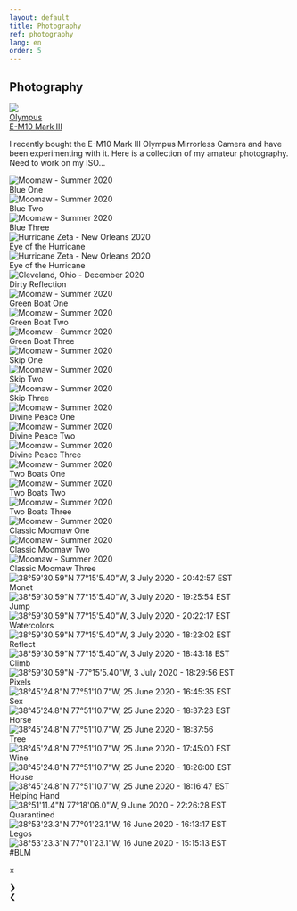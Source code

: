 ```yaml
---
layout: default
title: Photography
ref: photography
lang: en
order: 5
---
```


## Photography

<div class="sameHeight">
<div class="item">
<img id="rightImg" src="files/photography/olympus.png">
<div class="middle">
<div class="piclabel"><a href="https://getolympus.com/digitalcameras/omd/e-m10-mark-iii.html" target="_blank">Olympus <br> E-M10 Mark III</a></div></div>
</div>

I recently bought the E-M10 Mark III Olympus Mirrorless Camera and have been experimenting with it. Here is a collection of my amateur photography. Need to work on my ISO...

</div>

<div class="row">

<div class="pic"><img id="39" src="https://live.staticflickr.com/65535/51865637867_2e69a12ce5_h.jpg" alt="Moomaw - Summer 2020">
<div class="middle">
<div class="piclabel">Blue One</div>
</div>
</div>

<div class="pic"><img id="38" src="https://live.staticflickr.com/65535/51866604526_d1e536441f_h.jpg" alt="Moomaw - Summer 2020">
<div class="middle">
<div class="piclabel">Blue Two</div>
</div>
</div>

<div class="pic"><img id="37" src="https://live.staticflickr.com/65535/51866604416_1dbe29d5a8_h.jpg" alt="Moomaw - Summer 2020">
<div class="middle">
<div class="piclabel">Blue Three</div>
</div>
</div>

<div class="pic"><img id="36" src="https://live.staticflickr.com/65535/51866924224_a45931ad38_h.jpg" alt="Hurricane Zeta - New Orleans 2020">
<div class="middle">
<div class="piclabel">Eye of the Hurricane</div>
</div>
</div>

<div class="pic"><img id="35" src="https://live.staticflickr.com/65535/51866924199_21a7a4e7a0_h.jpg" alt="Hurricane Zeta - New Orleans 2020">
<div class="middle">
<div class="piclabel">Eye of the Hurricane</div>
</div>
</div>

<div class="pic"><img id="34" src="https://live.staticflickr.com/65535/51865786622_2330285b96_h.jpg" onClick="modftn(this);currentSlide(34)" alt="Cleveland, Ohio - December 2020">
<div class="middle">
<div class="piclabel">Dirty Reflection</div>
</div>
</div>

<div class="pic"><img id="33" src="https://live.staticflickr.com/65535/51866682628_b71971c0ef_h.jpg" alt="Moomaw - Summer 2020">
<div class="middle">
<div class="piclabel">Green Boat One</div>
</div>
</div>

<div class="pic"><img id="32" src="https://live.staticflickr.com/65535/51866921699_6dd1806d23_h.jpg" alt="Moomaw - Summer 2020">
<div class="middle">
<div class="piclabel">Green Boat Two</div>
</div>
</div>

<div class="pic"><img id="31" src="https://live.staticflickr.com/65535/51865637672_4de591d23e_h.jpg" alt="Moomaw - Summer 2020">
<div class="middle">
<div class="piclabel">Green Boat Three</div>
</div>
</div>

<div class="pic"><img id="27" src="https://live.staticflickr.com/65535/51866682638_9cf6d933c2_h.jpg" onClick="modftn(this);currentSlide(27)" alt="Moomaw - Summer 2020">
<div class="middle">
<div class="piclabel">Skip One</div>
</div>
</div>

<div class="pic"><img id="26" src="https://live.staticflickr.com/65535/51865637802_4c337fef83_h.jpg" onClick="modftn(this);currentSlide(26)" alt="Moomaw - Summer 2020">
<div class="middle">
<div class="piclabel">Skip Two</div>
</div>
</div>

<div class="pic"><img id="25" src="https://live.staticflickr.com/65535/51865637687_f7809a0d1f_h.jpg" onClick="modftn(this);currentSlide(25)" alt="Moomaw - Summer 2020">
<div class="middle">
<div class="piclabel">Skip Three</div>
</div>
</div>

<div class="pic"><img id="24" src="https://live.staticflickr.com/65535/51866921869_9d5d0a6d29_h.jpg" alt="Moomaw - Summer 2020">
<div class="middle">
<div class="piclabel">Divine Peace One</div>
</div>
</div>

<div class="pic"><img id="23" src="https://live.staticflickr.com/65535/51866682573_fc29af1c9b_h.jpg" alt="Moomaw - Summer 2020">
<div class="middle">
<div class="piclabel">Divine Peace Two</div>
</div>
</div>

<div class="pic"><img id="22" src="https://live.staticflickr.com/65535/51867254185_d173e82662_h.jpg" alt="Moomaw - Summer 2020">
<div class="middle">
<div class="piclabel">Divine Peace Three</div>
</div>
</div>

<div class="pic"><img id="21" src="https://live.staticflickr.com/65535/51865637887_deded8ed37_h.jpg" alt="Moomaw - Summer 2020">
<div class="middle">
<div class="piclabel">Two Boats One</div>
</div>
</div>

<div class="pic"><img id="20" src="https://live.staticflickr.com/65535/51866682483_f5f3a57ce1_h.jpg" alt="Moomaw - Summer 2020">
<div class="middle">
<div class="piclabel">Two Boats Two</div>
</div>
</div>

<div class="pic"><img id="19" src="https://live.staticflickr.com/65535/51866604456_c55356c86f_h.jpg" alt="Moomaw - Summer 2020">
<div class="middle">
<div class="piclabel">Two Boats Three</div>
</div>
</div>

<div class="pic"><img id="18" src="https://live.staticflickr.com/65535/51866682648_87f58c9ac2_b.jpg" alt="Moomaw - Summer 2020">
<div class="middle">
<div class="piclabel">Classic Moomaw One</div>
</div>
</div>

<div class="pic"><img id="17" src="https://live.staticflickr.com/65535/51866682548_1a5a7c701f_b.jpg" alt="Moomaw - Summer 2020">
<div class="middle">
<div class="piclabel">Classic Moomaw Two</div>
</div>
</div>

<div class="pic"><img id="16" src="https://live.staticflickr.com/65535/51867254145_392a56b430_b.jpg" alt="Moomaw - Summer 2020">
<div class="middle">
<div class="piclabel">Classic Moomaw Three</div>
</div>
</div>

<div class="pic"><img id="15" src="files/photography/monet.jpg" onClick="modftn(this);currentSlide(15)" alt="38°59'30.59&quot;N 77°15'5.40&quot;W, 3 July 2020 - 20:42:57 EST">
<div class="middle">
<div class="piclabel">Monet</div>
</div></div>

<div class="pic"><img id="14" src="files/photography/jump.jpg" onClick="modftn(this);currentSlide(14)" alt="38°59'30.59&quot;N 77°15'5.40&quot;W, 3 July 2020 - 19:25:54 EST">
<div class="middle">
<div class="piclabel">Jump</div>
</div></div>

<div class="pic"><img id="13" src="files/photography/moon.jpg" onClick="modftn(this);currentSlide(13)" alt="38°59'30.59&quot;N 77°15'5.40&quot;W, 3 July 2020 - 20:22:17 EST">
<div class="middle">
<div class="piclabel">Watercolors</div>
</div></div>

<div class="pic"><img id="12" src="files/photography/reflect.jpg" onClick="modftn(this);currentSlide(12)" alt="38°59'30.59&quot;N 77°15'5.40&quot;W, 3 July 2020 - 18:23:02 EST">
<div class="middle">
<div class="piclabel">Reflect</div>
</div></div>

<div class="pic"><img id="11" src="files/photography/climb.jpg" onClick="modftn(this);currentSlide(11)" alt="38°59'30.59&quot;N 77°15'5.40&quot;W, 3 July 2020 - 18:43:18 EST">
<div class="middle">
<div class="piclabel">Climb</div>
</div></div>

<div class="pic"><img id="10" src="files/photography/pixels.jpg" onClick="modftn(this);currentSlide(10)" alt="38°59'30.59&quot;N -77°15'5.40&quot;W, 3 July 2020 - 18:29:56 EST">
<div class="middle">
<div class="piclabel">Pixels</div>
</div></div>

<div class="pic"><img id="9" src="files/photography/sex.jpg" onClick="modftn(this);currentSlide(9)" alt="38°45'24.8&quot;N 77°51'10.7&quot;W, 25 June 2020 - 16:45:35 EST">
<div class="middle">
<div class="piclabel">Sex</div>
</div></div>

<div class="pic"><img id="8" src="files/photography/horse.jpg" onClick="modftn(this);currentSlide(8)" alt="38°45'24.8&quot;N 77°51'10.7&quot;W, 25 June 2020 - 18:37:23 EST">
<div class="middle">
<div class="piclabel">Horse</div>
</div></div>

<div class="pic"><img id="7" src="files/photography/tree.jpg" onClick="modftn(this);currentSlide(7)" alt="38°45'24.8&quot;N 77°51'10.7&quot;W, 25 June 2020 - 18:37:56">
<div class="middle">
<div class="piclabel">Tree</div>
</div></div>

<div class="pic"><img id="6" src="files/photography/wine.jpg" onClick="modftn(this);currentSlide(6)" alt="38°45'24.8&quot;N 77°51'10.7&quot;W, 25 June 2020 - 17:45:00 EST">
<div class="middle">
<div class="piclabel">Wine</div>
</div></div>

<div class="pic"><img id="5" src="files/photography/house.jpg" onClick="modftn(this);currentSlide(5)" alt="38°45'24.8&quot;N 77°51'10.7&quot;W, 25 June 2020 - 18:26:00 EST">
<div class="middle">
<div class="piclabel">House</div>
</div></div>

<div class="pic"><img id="4" src="files/photography/helpinghand.jpg" onClick="modftn(this);currentSlide(4)" alt="38°45'24.8&quot;N 77°51'10.7&quot;W, 25 June 2020 - 18:16:47 EST">
<div class="middle">
<div class="piclabel">Helping Hand</div>
</div></div>

<div class="pic"><img id="3" src="files/photography/quarantined.JPG" onClick="modftn(this);currentSlide(3)" alt="38°51'11.4&quot;N 77°18'06.0&quot;W, 9 June 2020 - 22:26:28 EST">
<div class="middle">
<div class="piclabel">Quarantined</div>
</div></div>

<div class="pic"><img id="2" src="files/photography/legos.JPG" onClick="modftn(this);currentSlide(2)" alt="38°53'23.3&quot;N 77°01'23.1&quot;W, 16 June 2020 - 16:13:17 EST">
<div class="middle">
<div class="piclabel">Legos</div>
</div></div>

<div class="pic"><img id="1" src="files/photography/blm.JPG" onClick="modftn(this);currentSlide(1)" alt="38°53'23.3&quot;N 77°01'23.1&quot;W, 16 June 2020 - 15:15:13 EST">
<div class="middle">
<div class="piclabel">#BLM</div>
</div></div>

</div>



<!-- The Modal -->
<div id="myModal" class="modal">

  <!-- The Close Button -->
  <span class="close">&times;</span>

  <!-- Modal Content (The Image) -->
  <img class="modal-content" id="img01">

  <!-- Modal Caption (Image Text) -->
  <div id="caption"></div>

  <div class="next" onclick="next()">&#10095;</div>
  <div class="prev" onclick="prev()">&#10094;</div>


</div>

<script src="/assets/js/main.js"></script>

